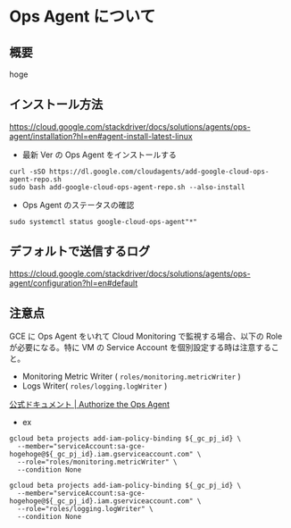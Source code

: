 # Ops Agent について

## 概要


hoge

## インストール方法

https://cloud.google.com/stackdriver/docs/solutions/agents/ops-agent/installation?hl=en#agent-install-latest-linux

- 最新 Ver の Ops Agent をインストールする

```
curl -sSO https://dl.google.com/cloudagents/add-google-cloud-ops-agent-repo.sh
sudo bash add-google-cloud-ops-agent-repo.sh --also-install
```

- Ops Agent のステータスの確認

```
sudo systemctl status google-cloud-ops-agent"*"
```

## デフォルトで送信するログ

https://cloud.google.com/stackdriver/docs/solutions/agents/ops-agent/configuration?hl=en#default

## 注意点

GCE に Ops Agent をいれて Cloud Monitoring で監視する場合、以下の Role が必要になる。特に VM の Service Account を個別設定する時は注意すること。

+ Monitoring Metric Writer ( `roles/monitoring.metricWriter` )
+ Logs Writer( `roles/logging.logWriter` )

[公式ドキュメント | Authorize the Ops Agent](https://cloud.google.com/monitoring/agent/ops-agent/authorization#create-service-account)

- ex

```
gcloud beta projects add-iam-policy-binding ${_gc_pj_id} \
  --member="serviceAccount:sa-gce-hogehoge@${_gc_pj_id}.iam.gserviceaccount.com" \
  --role="roles/monitoring.metricWriter" \
  --condition None
```
```
gcloud beta projects add-iam-policy-binding ${_gc_pj_id} \
  --member="serviceAccount:sa-gce-hogehoge@${_gc_pj_id}.iam.gserviceaccount.com" \
  --role="roles/logging.logWriter" \
  --condition None
```
